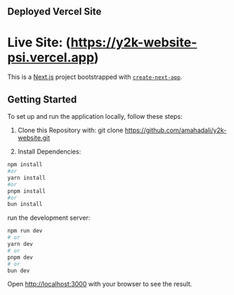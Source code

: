## Deployed Vercel Site
 # Live Site: (https://y2k-website-psi.vercel.app)


This is a [Next.js](https://nextjs.org/) project bootstrapped with [`create-next-app`](https://github.com/vercel/next.js/tree/canary/packages/create-next-app).

## Getting Started

To set up and run the application locally, follow these steps:

1.	Clone this Repository with: git clone https://github.com/amahadali/y2k-website.git 

2. Install Dependencies:

```bash
npm install
#or
yarn install
#or
pnpm install
#or
bun install
```

 run the development server:

```bash
npm run dev
# or
yarn dev
# or
pnpm dev
# or
bun dev
```

Open [http://localhost:3000](http://localhost:3000) with your browser to see the result.
